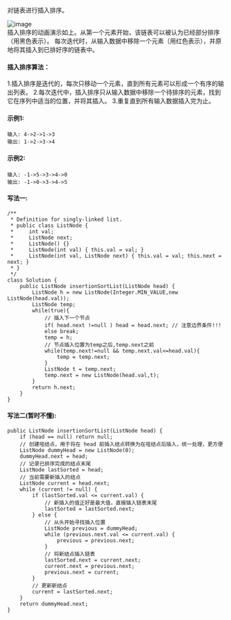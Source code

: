 对链表进行插入排序。

![image](https://github.com/xiaohuanxiong3/my-leetcode_road/blob/main/images/147.gif)  
插入排序的动画演示如上。从第一个元素开始，该链表可以被认为已经部分排序（用黑色表示）。
每次迭代时，从输入数据中移除一个元素（用红色表示），并原地将其插入到已排好序的链表中。


#### 插入排序算法：
1.插入排序是迭代的，每次只移动一个元素，直到所有元素可以形成一个有序的输出列表。
2.每次迭代中，插入排序只从输入数据中移除一个待排序的元素，找到它在序列中适当的位置，并将其插入。
3.重复直到所有输入数据插入完为止。

#### 示例1:
```
输入: 4->2->1->3
输出: 1->2->3->4
```

#### 示例2:
```
输入: -1->5->3->4->0
输出: -1->0->3->4->5
```
 
#### 写法一:
```
/**
 * Definition for singly-linked list.
 * public class ListNode {
 *     int val;
 *     ListNode next;
 *     ListNode() {}
 *     ListNode(int val) { this.val = val; }
 *     ListNode(int val, ListNode next) { this.val = val; this.next = next; }
 * }
 */
class Solution {
    public ListNode insertionSortList(ListNode head) {
        ListNode h = new ListNode(Integer.MIN_VALUE,new ListNode(head.val));
        ListNode temp;
        while(true){
            // 插入下一个节点
            if( head.next !=null ) head = head.next; // 注意边界条件!!!
            else break;
            temp = h;
            // 节点插入位置为temp之后,temp.next之前
            while(temp.next!=null && temp.next.val<=head.val){
                temp = temp.next;
            }
            ListNode t = temp.next;
            temp.next = new ListNode(head.val,t);
        }
        return h.next;
    }
}
```
#### 写法二(暂时不懂):
```
public ListNode insertionSortList(ListNode head) {
    if (head == null) return null;
    // 创建哑结点，用于将在 head 前插入结点转换为在哑结点后插入，统一处理，更方便
    ListNode dummyHead = new ListNode(0);
    dummyHead.next = head;
    // 记录已排序完成的结点末尾
    ListNode lastSorted = head;
    // 当前需要新插入的结点
    ListNode current = head.next;
    while (current != null) {
        if (lastSorted.val <= current.val) {
            // 新插入的值正好是最大值，直接插入链表末尾
            lastSorted = lastSorted.next;
        } else {
            // 从头开始寻找插入位置
            ListNode previous = dummyHead;
            while (previous.next.val <= current.val) {
                previous = previous.next;
            }
            // 将新结点插入链表
            lastSorted.next = current.next;
            current.next = previous.next;
            previous.next = current;
        }
        // 更新新结点
        current = lastSorted.next;
    }
    return dummyHead.next;
}
```
